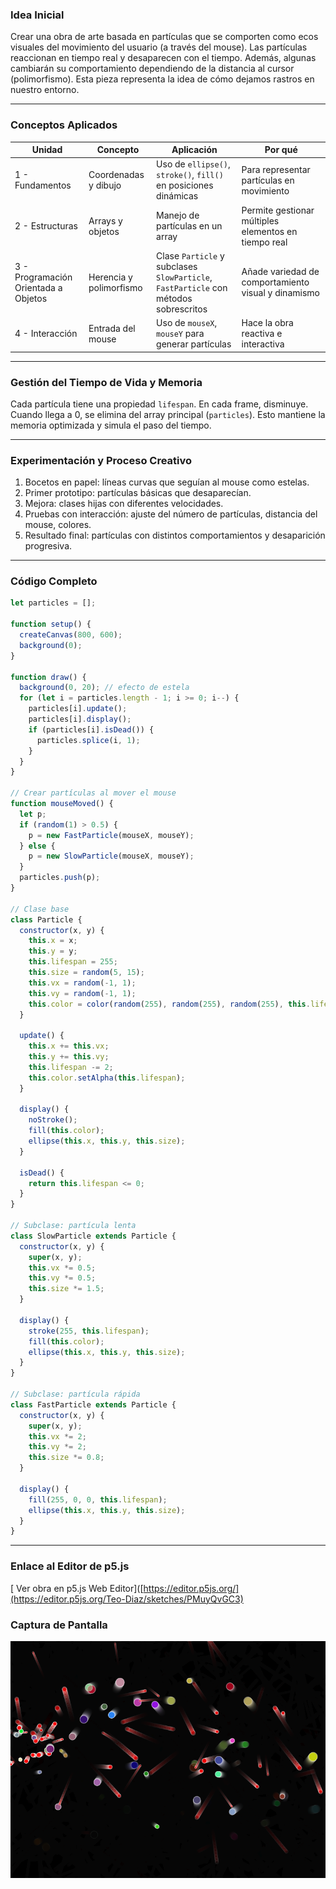 ### **Idea Inicial**
Crear una obra de arte basada en partículas que se comporten como ecos visuales del movimiento del usuario (a través del mouse). Las partículas reaccionan en tiempo real y desaparecen con el tiempo. Además, algunas cambiarán su comportamiento dependiendo de la distancia al cursor (polimorfismo). Esta pieza representa la idea de cómo dejamos rastros en nuestro entorno.

---

### **Conceptos Aplicados**

| Unidad | Concepto | Aplicación | Por qué |
|--------|----------|------------|---------|
| 1 - Fundamentos | Coordenadas y dibujo | Uso de `ellipse()`, `stroke()`, `fill()` en posiciones dinámicas | Para representar partículas en movimiento |
| 2 - Estructuras | Arrays y objetos | Manejo de partículas en un array | Permite gestionar múltiples elementos en tiempo real |
| 3 - Programación Orientada a Objetos | Herencia y polimorfismo | Clase `Particle` y subclases `SlowParticle`, `FastParticle` con métodos sobrescritos | Añade variedad de comportamiento visual y dinamismo |
| 4 - Interacción | Entrada del mouse | Uso de `mouseX`, `mouseY` para generar partículas | Hace la obra reactiva e interactiva |

---

### **Gestión del Tiempo de Vida y Memoria**

Cada partícula tiene una propiedad `lifespan`. En cada frame, disminuye. Cuando llega a 0, se elimina del array principal (`particles`). Esto mantiene la memoria optimizada y simula el paso del tiempo.

---

### **Experimentación y Proceso Creativo**
1. Bocetos en papel: líneas curvas que seguían al mouse como estelas.
2. Primer prototipo: partículas básicas que desaparecían.
3. Mejora: clases hijas con diferentes velocidades.
4. Pruebas con interacción: ajuste del número de partículas, distancia del mouse, colores.
5. Resultado final: partículas con distintos comportamientos y desaparición progresiva.

---

### **Código Completo**

```javascript
let particles = [];

function setup() {
  createCanvas(800, 600);
  background(0);
}

function draw() {
  background(0, 20); // efecto de estela
  for (let i = particles.length - 1; i >= 0; i--) {
    particles[i].update();
    particles[i].display();
    if (particles[i].isDead()) {
      particles.splice(i, 1);
    }
  }
}

// Crear partículas al mover el mouse
function mouseMoved() {
  let p;
  if (random(1) > 0.5) {
    p = new FastParticle(mouseX, mouseY);
  } else {
    p = new SlowParticle(mouseX, mouseY);
  }
  particles.push(p);
}

// Clase base
class Particle {
  constructor(x, y) {
    this.x = x;
    this.y = y;
    this.lifespan = 255;
    this.size = random(5, 15);
    this.vx = random(-1, 1);
    this.vy = random(-1, 1);
    this.color = color(random(255), random(255), random(255), this.lifespan);
  }

  update() {
    this.x += this.vx;
    this.y += this.vy;
    this.lifespan -= 2;
    this.color.setAlpha(this.lifespan);
  }

  display() {
    noStroke();
    fill(this.color);
    ellipse(this.x, this.y, this.size);
  }

  isDead() {
    return this.lifespan <= 0;
  }
}

// Subclase: partícula lenta
class SlowParticle extends Particle {
  constructor(x, y) {
    super(x, y);
    this.vx *= 0.5;
    this.vy *= 0.5;
    this.size *= 1.5;
  }

  display() {
    stroke(255, this.lifespan);
    fill(this.color);
    ellipse(this.x, this.y, this.size);
  }
}

// Subclase: partícula rápida
class FastParticle extends Particle {
  constructor(x, y) {
    super(x, y);
    this.vx *= 2;
    this.vy *= 2;
    this.size *= 0.8;
  }

  display() {
    fill(255, 0, 0, this.lifespan);
    ellipse(this.x, this.y, this.size);
  }
}
```

---

### **Enlace al Editor de p5.js**
[ Ver obra en p5.js Web Editor]([https://editor.p5js.org/](https://editor.p5js.org/Teo-Diaz/sketches/PMuyQvGC3)
### **Captura de Pantalla**
![captura del ejercicio](/src/assets/generativo.png)
